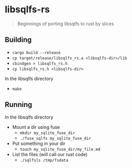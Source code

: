 # libsqlfs-rs

> Beginnings of porting libsqlfs to rust by slices

## Building

- `cargo build --release`
- `cp target/release/libsqlfs_rs.a <libsqlfs-dir>/lib`
- `cbindgen > libsqlfs_rs.h`
- `cp libsqlfs_rs.h <libsqlfs-dir>`

In the libsqlfs directory
- `make`

## Running
In the libsqlfs directory

- Mount a dir using fuse
  - `mkdir my_sqlite_fuse_dir`
  - `./fuse_sqlfs my_sqlite_fuse_dir`
- Put something in your dir
  - `touch my_sqlite_fuse_dir/my_file.md`
- List the files (will call our rust code)
  - `./sqlfsls /tmp/fsdata`
